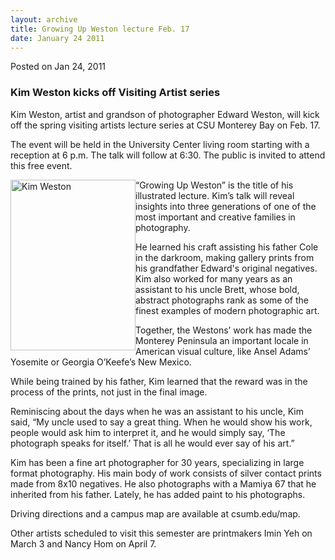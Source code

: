 ```yaml
---
layout: archive
title: Growing Up Weston lecture Feb. 17
date: January 24 2011
---
```





<span class="date">Posted on Jan 24, 2011    </span>
<h3>Kim Weston kicks off Visiting Artist series</h3>
<p>Kim Weston, artist and grandson of photographer Edward Weston,
will kick off the spring visiting artists lecture series at CSU
Monterey Bay on Feb. 17.</p>
<p>The event will be held in the University Center living room
starting with a reception at 6 p.m. The talk will follow at 6:30.
The public is invited to attend this free event.</p>
<p><img alt="Kim Weston" src="http://news.csumb.edu/sites/default/files/65/attachments/news/images/kweston_0.jpg" style="float:left; width:200px; height:273px">&#x201C;Growing Up Weston&#x201D;
is the title of his illustrated lecture. Kim&#x2019;s talk will reveal
insights into three generations of one of the most important and
creative families in photography.</img></p>
<p>He learned his craft assisting his father Cole in the darkroom,
making gallery prints from his grandfather Edward&apos;s original
negatives. Kim also worked for many years as an assistant to his
uncle Brett, whose bold, abstract photographs rank as some of the
finest examples of modern photographic art.</p>
<p>Together, the Westons&#x2019; work has made the Monterey Peninsula an
important locale in American visual culture, like Ansel Adams&#x2019;
Yosemite or Georgia O&#x2019;Keefe&#x2019;s New Mexico.</p>
<p>While being trained by his father, Kim learned that the reward
was in the process of the prints, not just in the final image.</p>
<p>Reminiscing about the days when he was an assistant to his
uncle, Kim said, &#x201C;My uncle used to say a great thing. When he would
show his work, people would ask him to interpret it, and he would
simply say, &#x2018;The photograph speaks for itself.&#x2019; That is all he
would ever say of his art.&#x201D;</p>
<p>Kim has been a fine art photographer for 30 years, specializing
in large format photography. His main body of work consists of
silver contact prints made from 8x10 negatives. He also photographs
with a Mamiya 67 that he inherited from his father. Lately, he has
added paint to his photographs.</p>
<p>Driving directions and a campus map are available at
csumb.edu/map.</p>
<p>Other artists scheduled to visit this semester are printmakers
Imin Yeh on March 3 and Nancy Hom on April 7.<br>
&#xA0;</br></p>






